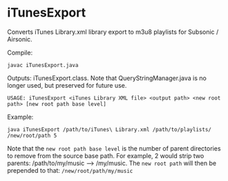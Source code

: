# iTunesExport

Converts iTunes Library.xml library export to m3u8 playlists for Subsonic / Airsonic.

Compile:
```
javac iTunesExport.java
```

Outputs: iTunesExport.class. Note that QueryStringManager.java is no longer used, but preserved for future use.

```
USAGE: iTunesExport <iTunes Library XML file> <output path> <new root path> [new root path base level]
```

Example:
```
java iTunesExport /path/to/iTunes\ Library.xml /path/to/playlists/ /new/root/path 5
```

Note that the ```new root path base level``` is the number of parent directories to remove from the source base path. For example, 2 would strip two parents: /path/to/my/music --> /my/music. The ```new root path``` will then be prepended to that: ```/new/root/path/my/music```
